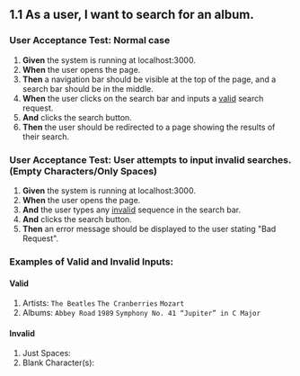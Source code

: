 ## 1.1 As a user, I want to search for an album.

### User Acceptance Test: Normal case

1. **Given** the system is running at localhost:3000.
2. **When** the user opens the page.
3. **Then** a navigation bar should be visible at the top of the page, and a search bar should be in the middle.
4. **When** the user clicks on the search bar and inputs a [valid](#Valid) search request.
5. **And** clicks the search button.
6. **Then** the user should be redirected to a page showing the results of their search.


### User Acceptance Test: User attempts to input invalid searches. (Empty Characters/Only Spaces)

1. **Given** the system is running at localhost:3000.
2. **When** the user opens the page.
3. **And** the user types any [invalid](#Invalid) sequence in the search bar.
4. **And** clicks the search button.
5. **Then** an error message should be displayed to the user stating "Bad Request".


### Examples of Valid and Invalid Inputs:
#### Valid
1. Artists: ```The Beatles``` ```The Cranberries``` ```Mozart```
2. Albums: ```Abbey Road``` ```1989``` ```Symphony No. 41 “Jupiter” in C Major```

#### Invalid
1. Just Spaces: ``` ```
2. Blank Character(s): ```‎‎```
